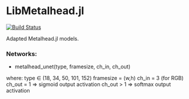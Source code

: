 # LibMetalhead.jl

[![Build Status](https://github.com/cirobr/LibMetalhead.jl/actions/workflows/CI.yml/badge.svg?branch=main)](https://github.com/cirobr/LibMetalhead.jl/actions/workflows/CI.yml?query=branch%3Amain)

Adapted Metalhead.jl models.

### Networks:
* metalhead_unet(type, framesize, ch_in, ch_out)

where:
type ∈ (18, 34, 50, 101, 152)
framesize = (w,h)
ch_in = 3 (for RGB)
ch_out = 1 => sigmoid output activation
ch_out > 1 => softmax output activation
